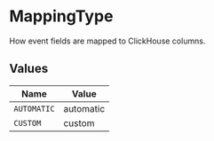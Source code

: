 # MappingType

How event fields are mapped to ClickHouse columns.


## Values

| Name        | Value       |
| ----------- | ----------- |
| `AUTOMATIC` | automatic   |
| `CUSTOM`    | custom      |